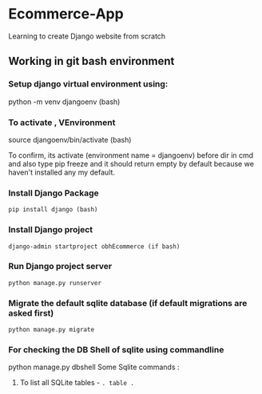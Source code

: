 # Ecommerce-App
Learning to create Django website from scratch

## Working in git bash environment
### Setup django virtual environment using:

python -m venv djangoenv (bash)

### To activate , VEnvironment 

source djangoenv/bin/activate (bash)

To confirm, its activate (environment name = djangoenv) before dir in cmd and also type pip freeze and it should return empty by default because we haven't installed any my default.

### Install Django Package
``` pip install django (bash) ```

### Install Django project
``` django-admin startproject obhEcommerce (if bash) ```

### Run Django project server
``` python manage.py runserver ```

### Migrate the default sqlite database (if default migrations are asked first)
``` python manage.py migrate ```

### For checking the DB Shell of sqlite using commandline
python manage.py dbshell 
Some Sqlite commands : 
 1. To list all SQLite tables  - ```. table . ```